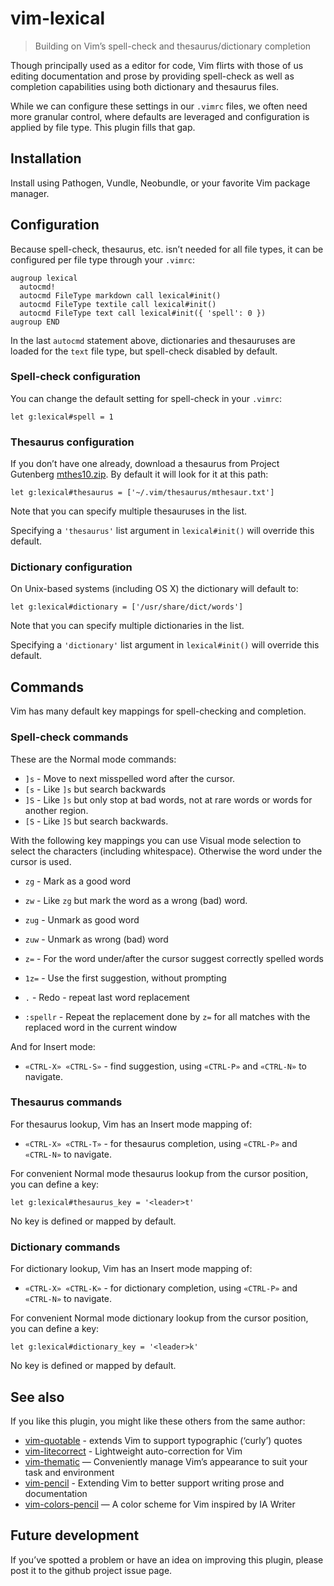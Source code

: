 # vim-lexical

> Building on Vim’s spell-check and thesaurus/dictionary completion

Though principally used as a editor for code, Vim flirts with those of us
editing documentation and prose by providing spell-check as well as completion
capabilities using both dictionary and thesaurus files.

While we can configure these settings in our `.vimrc` files, we often
need more granular control, where defaults are leveraged and configuration is
applied by file type. This plugin fills that gap.

## Installation

Install using Pathogen, Vundle, Neobundle, or your favorite Vim package manager.

## Configuration

Because spell-check, thesaurus, etc. isn’t needed for all file types, it can be
configured per file type through your `.vimrc`:

```vim
augroup lexical
  autocmd!
  autocmd FileType markdown call lexical#init()
  autocmd FileType textile call lexical#init()
  autocmd FileType text call lexical#init({ 'spell': 0 })
augroup END
```

In the last `autocmd` statement above, dictionaries and thesauruses are loaded
for the `text` file type, but spell-check disabled by default.

### Spell-check configuration

You can change the default setting for spell-check in your `.vimrc`:

```vim
let g:lexical#spell = 1
```

### Thesaurus configuration

If you don’t have one already, download a thesaurus from Project Gutenberg
[mthes10.zip](http://www.gutenberg.org/dirs/etext02/mthes10.zip). By default it
will look for it at this path:

```vim
let g:lexical#thesaurus = ['~/.vim/thesaurus/mthesaur.txt']
```

Note that you can specify multiple thesauruses in the list.

Specifying a `'thesaurus'` list argument in `lexical#init()` will override this
default.

### Dictionary configuration

On Unix-based systems (including OS X) the dictionary will default to:

```vim
let g:lexical#dictionary = ['/usr/share/dict/words']
```

Note that you can specify multiple dictionaries in the list.

Specifying a `'dictionary'` list argument in `lexical#init()` will override
this default.

## Commands

Vim has many default key mappings for spell-checking and completion.

### Spell-check commands

These are the Normal mode commands:

* `]s`			- Move to next misspelled word after the cursor.
* `[s`			- Like `]s` but search backwards
* `]S`			- Like `]s` but only stop at bad words, not at rare words or words
  for another region.
* `[S`			- Like `]S` but search backwards.

With the following key mappings you can use Visual mode selection to select the
characters (including whitespace). Otherwise the word under the cursor is used.

* `zg`			- Mark as a good word
* `zw`			- Like `zg` but mark the word as a wrong (bad) word.
* `zug`     - Unmark as good word
* `zuw`     - Unmark as wrong (bad) word 

* `z=`			- For the word under/after the cursor suggest correctly spelled words
* `1z=`			- Use the first suggestion, without prompting
* `.`       - Redo - repeat last word replacement

* `:spellr` - Repeat the replacement done by `z=` for all matches with the
  replaced word in the current window

And for Insert mode:

* `«CTRL-X» «CTRL-S»` - find suggestion, using `«CTRL-P»` and `«CTRL-N»` to
  navigate.

### Thesaurus commands

For thesaurus lookup, Vim has an Insert mode mapping of:

* `«CTRL-X» «CTRL-T»` - for thesaurus completion, using `«CTRL-P»` and
  `«CTRL-N»` to navigate.

For convenient Normal mode thesaurus lookup from the cursor position, you can
define a key:

```vim
let g:lexical#thesaurus_key = '<leader>t'
```

No key is defined or mapped by default.

### Dictionary commands

For dictionary lookup, Vim has an Insert mode mapping of:

* `«CTRL-X» «CTRL-K»` - for dictionary completion, using `«CTRL-P»` and
  `«CTRL-N»` to navigate.

For convenient Normal mode dictionary lookup from the cursor position, you can
define a key:

```vim
let g:lexical#dictionary_key = '<leader>k'
```

No key is defined or mapped by default.

## See also

If you like this plugin, you might like these others from the same author:

* [vim-quotable](http://github.com/reedes/vim-quotable) - extends Vim to support typographic (‘curly’) quotes
* [vim-litecorrect](http://github.com/reedes/vim-litecorrect) - Lightweight auto-correction for Vim
* [vim-thematic](http://github.com/reedes/vim-thematic) — Conveniently manage Vim’s appearance to suit your task and environment 
* [vim-pencil](http://github.com/reedes/vim-pencil) - Extending Vim to better support writing prose and documentation
* [vim-colors-pencil](http://github.com/reedes/vim-colors-pencil) — A color scheme for Vim inspired by IA Writer

## Future development

If you’ve spotted a problem or have an idea on improving this plugin,
please post it to the github project issue page.

